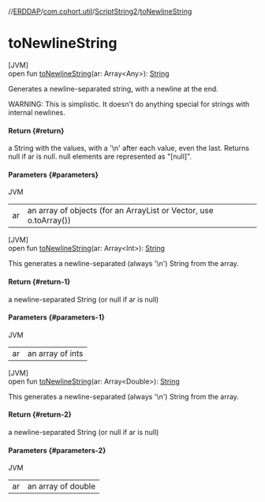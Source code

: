 //[ERDDAP](../../../index.md)/[com.cohort.util](../index.md)/[ScriptString2](index.md)/[toNewlineString](to-newline-string.md)

# toNewlineString

[JVM]\
open fun [toNewlineString](to-newline-string.md)(ar: Array&lt;Any&gt;): [String](https://docs.oracle.com/en/java/javase/21/docs/api/java.base/java/lang/String.html)

Generates a newline-separated string, with a newline at the end. 

WARNING: This is simplistic. It doesn't do anything special for strings with internal newlines.

#### Return {#return}

a String with the values, with a '\n' after each value, even the last. Returns null if ar is null. null elements are represented as &quot;[null]&quot;.

#### Parameters {#parameters}

JVM

| | |
|---|---|
| ar | an array of objects (for an ArrayList or Vector, use o.toArray()) |

[JVM]\
open fun [toNewlineString](to-newline-string.md)(ar: Array&lt;Int&gt;): [String](https://docs.oracle.com/en/java/javase/21/docs/api/java.base/java/lang/String.html)

This generates a newline-separated (always '\n') String from the array.

#### Return {#return-1}

a newline-separated String (or null if ar is null)

#### Parameters {#parameters-1}

JVM

| | |
|---|---|
| ar | an array of ints |

[JVM]\
open fun [toNewlineString](to-newline-string.md)(ar: Array&lt;Double&gt;): [String](https://docs.oracle.com/en/java/javase/21/docs/api/java.base/java/lang/String.html)

This generates a newline-separated (always '\n') String from the array.

#### Return {#return-2}

a newline-separated String (or null if ar is null)

#### Parameters {#parameters-2}

JVM

| | |
|---|---|
| ar | an array of double |